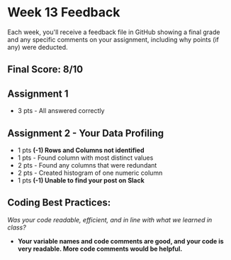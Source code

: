 # Week 13 Feedback
Each week, you'll receive a feedback file in GitHub showing a final grade and any specific comments on your assignment, including why points (if any) were deducted.



## Final Score: 8/10

## Assignment 1
* 3 pts - All answered correctly

## Assignment 2 - Your Data Profiling
* 1 pts **(-1) Rows and Columns not identified**
* 1 pts - Found column with most distinct values
* 2 pts - Found any columns that were redundant
* 2 pts - Created histogram of one numeric column
* 1 pts **(-1) Unable to find your post on Slack**

## Coding Best Practices:
_Was your code readable, efficient, and in line with what we learned in class?_
* **Your variable names and code comments are good, and your code is very readable. More code comments would be helpful.**
